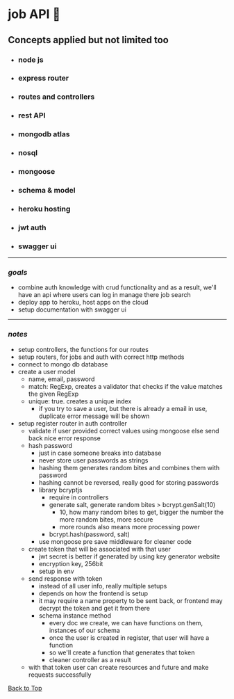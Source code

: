 <a name="custom_anchor_name"></a>

# job API :briefcase:

## Concepts applied but not limited too

- ### node js
- ### express router
- ### routes and controllers
- ### rest API
- ### mongodb atlas
- ### nosql
- ### mongoose
- ### schema & model
- ### heroku hosting
- ### jwt auth
- ### swagger ui

---

### _goals_

- combine auth knowledge with crud functionality and as a result, we'll have an api where users can log in manage there job search
- deploy app to heroku, host apps on the cloud
- setup documentation with swagger ui

---

### _notes_

- setup controllers, the functions for our routes
- setup routers, for jobs and auth with correct http methods
- connect to mongo db database
- create a user model
  - name, email, password
  - match: RegExp, creates a validator that checks if the value matches the given RegExp
  - unique: true. creates a unique index
    - if you try to save a user, but there is already a email in use, duplicate error message will be shown
- setup register router in auth controller
  - validate if user provided correct values using mongoose else send back nice error response
  - hash password
    - just in case someone breaks into database
    - never store user passwords as strings
    - hashing them generates random bites and combines them with password
    - hashing cannot be reversed, really good for storing passwords
    - library bcryptjs
      - require in controllers
      - generate salt, generate random bites > bcrypt.genSalt(10)
        - 10, how many random bites to get, bigger the number the more random bites, more secure
        - more rounds also means more processing power
      - bcrypt.hash(password, salt)
    - use mongoose pre save middleware for cleaner code
  - create token that will be associated with that user
    - jwt secret is better if generated by using key generator website
    - encryption key, 256bit
    - setup in env
  - send response with token
    - instead of all user info, really multiple setups
    - depends on how the frontend is setup
    - it may require a name property to be sent back, or frontend may decrypt the token and get it from there
    - schema instance method
      - every doc we create, we can have functions on them, instances of our schema
      - once the user is created in register, that user will have a function
      - so we'll create a function that generates that token
      - cleaner controller as a result
  - with that token user can create resources and future and make requests successfully

[Back to Top](#custom_anchor_name)
